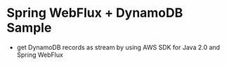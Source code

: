 # Spring WebFlux + DynamoDB Sample
- get DynamoDB records as stream by using AWS SDK for Java 2.0 and Spring WebFlux
